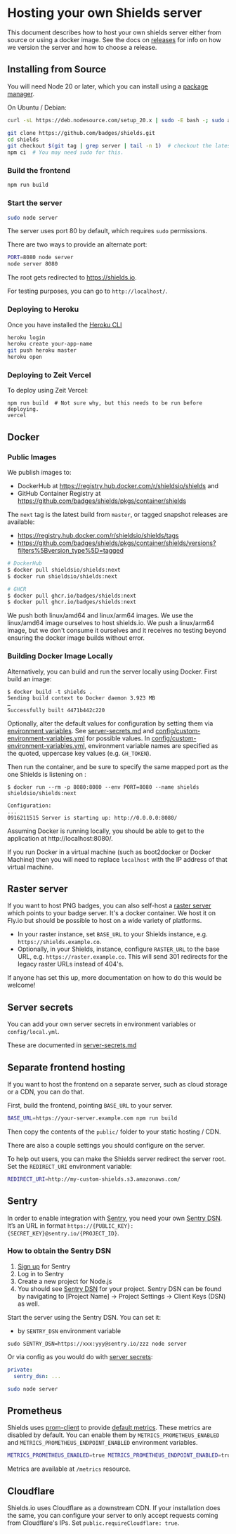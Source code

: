 # Hosting your own Shields server

This document describes how to host your own shields server either from source or using a docker image. See the docs on [releases](https://github.com/badges/shields/blob/master/doc/releases.md#shields-server) for info on how we version the server and how to choose a release.

## Installing from Source

You will need Node 20 or later, which you can install using a
[package manager][].

On Ubuntu / Debian:

```sh
curl -sL https://deb.nodesource.com/setup_20.x | sudo -E bash -; sudo apt-get install -y nodejs
```

```sh
git clone https://github.com/badges/shields.git
cd shields
git checkout $(git tag | grep server | tail -n 1)  # checkout the latest tag
npm ci  # You may need sudo for this.
```

[package manager]: https://nodejs.org/en/download/package-manager/

### Build the frontend

```sh
npm run build
```

### Start the server

```sh
sudo node server
```

The server uses port 80 by default, which requires `sudo` permissions.

There are two ways to provide an alternate port:

```sh
PORT=8080 node server
node server 8080
```

The root gets redirected to https://shields.io.

For testing purposes, you can go to `http://localhost/`.

### Deploying to Heroku

Once you have installed the [Heroku CLI][]

```bash
heroku login
heroku create your-app-name
git push heroku master
heroku open
```

[heroku cli]: https://devcenter.heroku.com/articles/heroku-cli

### Deploying to Zeit Vercel

To deploy using Zeit Vercel:

```console
npm run build  # Not sure why, but this needs to be run before deploying.
vercel
```

## Docker

### Public Images

We publish images to:

- DockerHub at https://registry.hub.docker.com/r/shieldsio/shields and
- GitHub Container Registry at https://github.com/badges/shields/pkgs/container/shields

The `next` tag is the latest build from `master`, or tagged snapshot releases are available:

- https://registry.hub.docker.com/r/shieldsio/shields/tags
- https://github.com/badges/shields/pkgs/container/shields/versions?filters%5Bversion_type%5D=tagged

```sh
# DockerHub
$ docker pull shieldsio/shields:next
$ docker run shieldsio/shields:next
```

```sh
# GHCR
$ docker pull ghcr.io/badges/shields:next
$ docker pull ghcr.io/badges/shields:next
```

We push both linux/amd64 and linux/arm64 images. We use the linux/amd64 image ourselves to host shields.io. We push a linux/arm64 image, but we don't consume it ourselves and it receives no testing beyond ensuring the docker image builds without error.

### Building Docker Image Locally

Alternatively, you can build and run the server locally using Docker. First build an image:

```console
$ docker build -t shields .
Sending build context to Docker daemon 3.923 MB
…
Successfully built 4471b442c220
```

Optionally, alter the default values for configuration by setting them via [environment variables](https://docs.docker.com/engine/reference/commandline/run/#set-environment-variables--e---env---env-file).
See [server-secrets.md](server-secrets.md) and [config/custom-environment-variables.yml](/config/custom-environment-variables.yml) for possible values.
In [config/custom-environment-variables.yml](/config/custom-environment-variables.yml), environment variable names are specified as the quoted, uppercase key values (e.g. `GH_TOKEN`).

Then run the container, and be sure to specify the same mapped port as the one Shields is listening on :

```console
$ docker run --rm -p 8080:8080 --env PORT=8080 --name shields shieldsio/shields:next

Configuration:
...
0916211515 Server is starting up: http://0.0.0.0:8080/
```

Assuming Docker is running locally, you should be able to get to the
application at http://localhost:8080/.

If you run Docker in a virtual machine (such as boot2docker or Docker Machine)
then you will need to replace `localhost` with the IP address of that virtual
machine.

## Raster server

If you want to host PNG badges, you can also self-host a [raster server][]
which points to your badge server. It's a docker container. We host it on
Fly.io but should be possible to host on a wide variety of platforms.

- In your raster instance, set `BASE_URL` to your Shields instance, e.g.
  `https://shields.example.co`.
- Optionally, in your Shields, instance, configure `RASTER_URL` to the base
  URL, e.g. `https://raster.example.co`. This will send 301 redirects
  for the legacy raster URLs instead of 404's.

If anyone has set this up, more documentation on how to do this would be
welcome!

[raster server]: https://github.com/badges/squint

## Server secrets

You can add your own server secrets in environment variables or `config/local.yml`.

These are documented in [server-secrets.md](./server-secrets.md)

## Separate frontend hosting

If you want to host the frontend on a separate server, such as cloud storage
or a CDN, you can do that.

First, build the frontend, pointing `BASE_URL` to your server.

```sh
BASE_URL=https://your-server.example.com npm run build
```

Then copy the contents of the `public/` folder to your static hosting / CDN.

There are also a couple settings you should configure on the server.

To help out users, you can make the Shields server redirect the server root.
Set the `REDIRECT_URI` environment variable:

```sh
REDIRECT_URI=http://my-custom-shields.s3.amazonaws.com/
```

## Sentry

In order to enable integration with [Sentry](https://sentry.io), you need your own [Sentry DSN](https://docs.sentry.io/quickstart/#configure-the-dsn). It’s an URL in format `https://{PUBLIC_KEY}:{SECRET_KEY}@sentry.io/{PROJECT_ID}`.

### How to obtain the Sentry DSN

1.  [Sign up](https://sentry.io/pricing/) for Sentry
2.  Log in to Sentry
3.  Create a new project for Node.js
4.  You should see [Sentry DSN](https://docs.sentry.io/quickstart/#configure-the-dsn) for your project. Sentry DSN can be found by navigating to \[Project Name] -> Project Settings -> Client Keys (DSN) as well.

Start the server using the Sentry DSN. You can set it:

- by `SENTRY_DSN` environment variable

```
sudo SENTRY_DSN=https://xxx:yyy@sentry.io/zzz node server
```

Or via config as you would do with [server secrets](server-secrets.md):

```yml
private:
  sentry_dsn: ...
```

```sh
sudo node server
```

## Prometheus

Shields uses [prom-client](https://github.com/siimon/prom-client) to provide [default metrics](https://prometheus.io/docs/instrumenting/writing_clientlibs/#standard-and-runtime-collectors). These metrics are disabled by default.
You can enable them by `METRICS_PROMETHEUS_ENABLED` and `METRICS_PROMETHEUS_ENDPOINT_ENABLED` environment variables.

```bash
METRICS_PROMETHEUS_ENABLED=true METRICS_PROMETHEUS_ENDPOINT_ENABLED=true npm start
```

Metrics are available at `/metrics` resource.

## Cloudflare

Shields.io uses Cloudflare as a downstream CDN. If your installation does the same,
you can configure your server to only accept requests coming from Cloudflare's IPs.
Set `public.requireCloudflare: true`.
